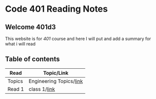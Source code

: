 # Code 401 Reading Notes

## Welcome 401d3

This website is for *401* course and here I will put and add a summary for what i will read 

## Table of contents

| Read    | Topic/Link|
|---|-----|
| Topics  | Engineering Topics/[link](https://ruwaid-401-advanced-javascript.github.io/reading-Notes/EngineeringTopics)|
| Read 1  | class 1/[link](https://ruwaid-401-advanced-javascript.github.io/reading-Notes/class-01)                    |